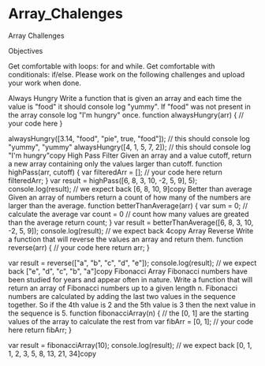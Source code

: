 # Array_Chalenges

Array Challenges

Objectives

Get comfortable with loops: for and while.
Get comfortable with conditionals: if/else.
Please work on the following challenges and upload your work when done.

Always Hungry
Write a function that is given an array and each time the value is "food" it should console log "yummy". If "food" was not present in the array console log "I'm hungry" once.
function alwaysHungry(arr) {
    // your code here 
}
   
alwaysHungry([3.14, "food", "pie", true, "food"]);
// this should console log "yummy", "yummy"
alwaysHungry([4, 1, 5, 7, 2]);
// this should console log "I'm hungry"copy
High Pass Filter
Given an array and a value cutoff, return a new array containing only the values larger than cutoff.
function highPass(arr, cutoff) {
    var filteredArr = [];
    // your code here
    return filteredArr;
}
var result = highPass([6, 8, 3, 10, -2, 5, 9], 5);
console.log(result); // we expect back [6, 8, 10, 9]copy
Better than average
Given an array of numbers return a count of how many of the numbers are larger than the average.
function betterThanAverage(arr) {
    var sum = 0;
    // calculate the average
    var count = 0
    // count how many values are greated than the average
    return count;
}
var result = betterThanAverage([6, 8, 3, 10, -2, 5, 9]);
console.log(result); // we expect back 4copy
Array Reverse
Write a function that will reverse the values an array and return them.
function reverse(arr) {
    // your code here
    return arr;
}
   
var result = reverse(["a", "b", "c", "d", "e"]);
console.log(result); // we expect back ["e", "d", "c", "b", "a"]copy
Fibonacci Array
Fibonacci numbers have been studied for years and appear often in nature. Write a function that will return an array of Fibonacci numbers up to a given length n. Fibonacci numbers are calculated by adding the last two values in the sequence together. So if the 4th value is 2 and the 5th value is 3 then the next value in the sequence is 5.
function fibonacciArray(n) {
    // the [0, 1] are the starting values of the array to calculate the rest from
    var fibArr = [0, 1];
    // your code here
    return fibArr;
}
   
var result = fibonacciArray(10);
console.log(result); // we expect back [0, 1, 1, 2, 3, 5, 8, 13, 21, 34]copy
